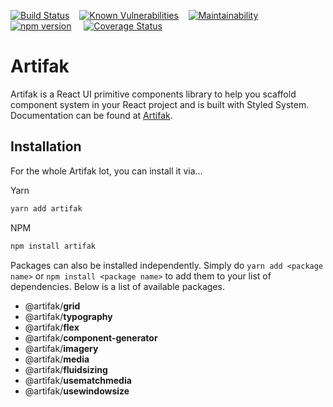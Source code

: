 [![Build Status](https://travis-ci.org/heyjul3s/artifak.svg?branch=master)](https://travis-ci.org/heyjul3s/artifak)&nbsp;&nbsp;&nbsp;&nbsp;[![Known Vulnerabilities](https://snyk.io/test/github/heyjul3s/artifak/badge.svg)](https://snyk.io/test/github/{heyjul3s}/{artifak})&nbsp;&nbsp;&nbsp;&nbsp;[![Maintainability](https://api.codeclimate.com/v1/badges/36a0a29fb2939f8f4d79/maintainability)](https://codeclimate.com/github/heyjul3s/artifak/maintainability)&nbsp;&nbsp;&nbsp;&nbsp;[![npm version](https://badge.fury.io/js/artifak.svg)](https://badge.fury.io/js/artifak)&nbsp;&nbsp;&nbsp;&nbsp;
[![Coverage Status](https://coveralls.io/repos/github/heyjul3s/artifak/badge.svg?branch=develop)](https://coveralls.io/github/heyjul3s/artifak?branch=develop)

# Artifak

Artifak is a React UI primitive components library to help you scaffold component system in your React project and is built with Styled System. Documentation can be found at [Artifak](https://artifak.dev).

## Installation

For the whole Artifak lot, you can install it via...

Yarn

```sh
yarn add artifak
```

NPM

```sh
npm install artifak
```

Packages can also be installed independently. Simply do `yarn add <package name>` or `npm install <package name>` to add them to your list of dependencies. Below is a list of available packages.

- @artifak/**grid**
- @artifak/**typography**
- @artifak/**flex**
- @artifak/**component-generator**
- @artifak/**imagery**
- @artifak/**media**
- @artifak/**fluidsizing**
- @artifak/**usematchmedia**
- @artifak/**usewindowsize**
